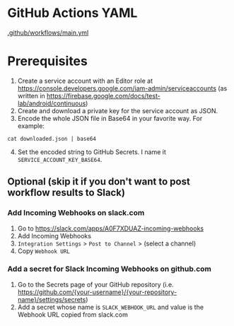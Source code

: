 # GitHub Actions YAML
[.github/workflows/main.yml](.github/workflows/main.yml)

# Prerequisites
1. Create a service account with an Editor role at https://console.developers.google.com/iam-admin/serviceaccounts (as written in https://firebase.google.com/docs/test-lab/android/continuous)
2. Create and download a private key for the service account as JSON.
3. Encode the whole JSON file in Base64 in your favorite way. For example:
```shell
cat downloaded.json | base64
```
4. Set the encoded string to GitHub Secrets. I name it `SERVICE_ACCOUNT_KEY_BASE64`.

## Optional (skip it if you don't want to post workflow results to Slack)
### Add Incoming Webhooks on slack.com
1. Go to https://slack.com/apps/A0F7XDUAZ-incoming-webhooks
2. Add Incoming Webhooks
3. `Integration Settings` > `Post to Channel` > (select a channel)
4. Copy `Webhook URL`

### Add a secret for Slack Incoming Webhooks on github.com
1. Go to the Secrets page of your GitHub repository (i.e. https://github.com/{your-username}/{your-repository-name}/settings/secrets)
2. Add a secret whose name is `SLACK_WEBHOOK_URL` and value is the Webhook URL copied from slack.com
